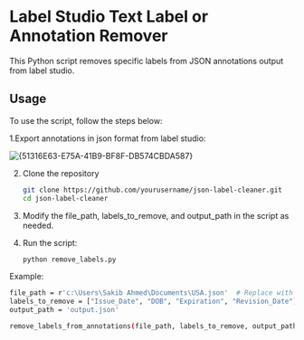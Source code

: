 # Label Studio Text Label or Annotation Remover

This Python script removes specific labels from JSON annotations output from label studio.

## Usage

To use the script, follow the steps below:

1.Export annotations in json format from label studio:


![{51316E63-E75A-41B9-BF8F-DB574CBDA587}](https://github.com/user-attachments/assets/05afb760-ecb0-4308-945b-82ab5604e5f2)



2. Clone the repository
   ```bash
   git clone https://github.com/yourusername/json-label-cleaner.git
   cd json-label-cleaner

3. Modify the file_path, labels_to_remove, and output_path in the script as needed.

4. Run the script:
   ```bash
   python remove_labels.py

Example:

   ```bash
   file_path = r'c:\Users\Sakib Ahmed\Documents\USA.json'  # Replace with your input file path
   labels_to_remove = ["Issue_Date", "DOB", "Expiration", "Revision_Date"]  # Labels to remove
   output_path = 'output.json'

   remove_labels_from_annotations(file_path, labels_to_remove, output_path)
